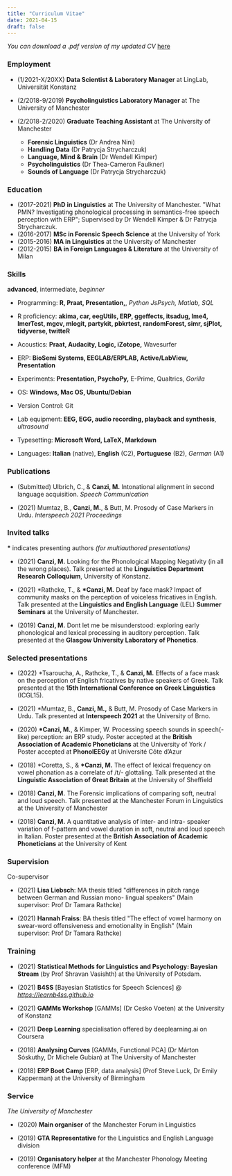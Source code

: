 ```yaml
---
title: "Curriculum Vitae"
date: 2021-04-15
draft: false
---
```


_You can download a .pdf version of my updated CV_ [here](https://www.icloud.com/iclouddrive/0IDZtLDAGm9bKNsRSwZpz2jXg#CV_New)

### Employment

* (1/2021-X/20XX) **Data Scientist & Laboratory Manager** at LingLab, Universität Konstanz  
  
* (2/2018-9/2019) **Psycholinguistics Laboratory Manager** at The University of Manchester
  
* (2/2018-2/2020) **Graduate Teaching Assistant** at The University of Manchester
  - **Forensic Linguistics** (Dr Andrea Nini)
  - **Handling Data** (Dr Patrycja Strycharczuk)
  - **Language, Mind & Brain** (Dr Wendell Kimper)
  - **Psycholinguistics** (Dr Thea-Cameron Faulkner)
  - **Sounds of Language** (Dr Patrycja Strycharczuk)

### Education

* (2017-2021) **PhD in Linguistics** at The University of Manchester. "What PMN? Investigating phonological processing in semantics-free speech perception with ERP"; Supervised by Dr Wendell Kimper & Dr Patrycja Strycharczuk.  
* (2016-2017) __MSc in Forensic Speech Science__ at the University of York  
* (2015-2016) __MA in Linguistics__ at the University of Manchester  
* (2012-2015) __BA in Foreign Languages & Literature__ at the University of Milan  

### Skills

__advanced__, intermediate, _beginner_

* Programming: __R, Praat, Presentation,__, _Python_ _JsPsych, Matlab, SQL_ 

* R proficiency: __akima, car, eegUtils, ERP, ggeffects, itsadug, lme4, lmerTest, mgcv, mlogit, partykit, pbkrtest, randomForest, simr, sjPlot, tidyverse, twitteR__  

* Acoustics: __Praat, Audacity, Logic, iZotope,__ Wavesurfer  

* ERP: __BioSemi Systems, EEGLAB/ERPLAB, Active/LabView, Presentation__  

* Experiments: __Presentation, PsychoPy,__ E-Prime, Qualtrics, _Gorilla_  

* OS: __Windows, Mac OS, Ubuntu/Debian__  

* Version Control: Git

* Lab equipment: __EEG, EGG, audio recording, playback and synthesis__, _ultrasound_  

* Typesetting: __Microsoft Word, LaTeX, Markdown__  

* Languages: __Italian__ (native), __English__ (C2), __Portuguese__ (B2), _German_ (A1)  

### Publications 

* (Submitted) Ulbrich, C., & __Canzi, M.__ Intonational alignment in second language acquisition. _Speech Communication_

* (2021) Mumtaz, B., __Canzi, M.__, & Butt, M. Prosody of Case Markers in Urdu. _Interspeech 2021 Proceedings_

### Invited talks 

__*__ indicates presenting authors _(for multiauthored presentations)_

* (2021) __Canzi, M.__ Looking for the Phonological Mapping Negativity (in all the wrong places). Talk presented at the __Linguistics Department Research Colloquium__, University of Konstanz.

* (2021) \*Rathcke, T., & __*Canzi, M.__ Deaf by face mask? Impact of community masks on the perception of voiceless fricatives in English. Talk presented at the __Linguistics and English Language__ (LEL) __Summer Seminars__ at the University of Manchester. 

* (2019) __Canzi, M.__ Dont let me be misunderstood: exploring early phonological and lexical processing in auditory perception. Talk presented at the __Glasgow University Laboratory of Phonetics__.

### Selected presentations

* (2022) *Tsaroucha, A., Rathcke, T., & __Canzi, M.__ Effects of a face mask on the perception of English fricatives by native speakers of Greek. Talk presented at the __15th International Conference on Greek Linguistics__ (ICGL15).

* (2021) *Mumtaz, B., __Canzi, M.,__ & Butt, M. Prosody of Case Markers in Urdu. Talk presented at __Interspeech 2021__ at the University of Brno.

* (2020) __*Canzi, M.__, & Kimper, W. Processing speech sounds in speech(-like) perception: an ERP study. Poster accepted at the __British Association of Academic Phoneticians__ at the University of York / Poster accepted at __PhonolEEGy__ at Université Côte d’Azur  

* (2018) *Coretta, S., & __*Canzi, M.__ The effect of lexical frequency on vowel phonation as a correlate of /t/- glottaling. Talk presented at the __Linguistic Association of Great Britain__ at the University of Sheffield  

* (2018) __Canzi, M.__ The Forensic implications of comparing soft, neutral and loud speech. Talk presented at the Manchester Forum in Linguistics at the University of Manchester  

* (2018) __Canzi, M.__ A quantitative analysis of inter- and intra- speaker variation of f-pattern and vowel duration in soft, neutral and loud speech in Italian. Poster presented at the __British Association of Academic Phoneticians__ at the University of Kent  

### Supervision

Co-supervisor

* (2021) __Lisa Liebsch__: MA thesis titled "differences in pitch range between German and Russian mono- lingual speakers" (Main supervisor: Prof Dr Tamara Rathcke) 

* (2021) __Hannah Fraiss__: BA thesis titled "The effect of vowel harmony on swear-word offensiveness and emotionality in English" (Main supervisor: Prof Dr Tamara Rathcke)

### Training 

* (2021) __Statistical Methods for Linguistics and Psychology: Bayesian Stream__ (by Prof Shravan Vasishth) at the University of Potsdam.

* (2021) __B4SS__ [Bayesian Statistics for Speech Sciences] @ _https://learnb4ss.github.io_

* (2021) __GAMMs Workshop__ [GAMMs] (Dr Cesko Voeten) at the University of Konstanz

* (2021) __Deep Learning__ specialisation offered by deeplearning.ai on Coursera 

* (2018) __Analysing Curves__ [GAMMs, Functional PCA] (Dr Márton Sóskuthy, Dr Michele Gubian) at The University of Manchester 

* (2018) __ERP Boot Camp__ [ERP, data analysis] (Prof Steve Luck, Dr Emily Kapperman) at the University of Birmingham

### Service

_The University of Manchester_

* (2020) __Main organiser__ of the Manchester Forum in Linguistics  

* (2019) __GTA Representative__ for the Linguistics and English Language division  

* (2019) __Organisatory helper__ at the Manchester Phonology Meeting conference (MFM)  
